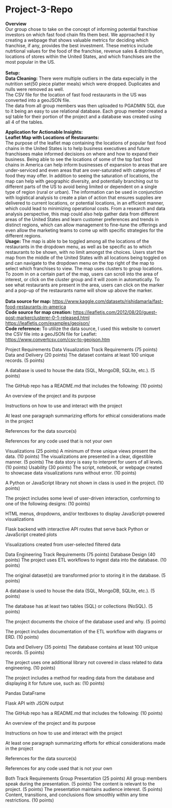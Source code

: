 # Project-3-Repo
**Overview**<br>
Our group chose to take on the concept of informing potential franchise investors on which fast food chain fits them best. We approached it by creating a webpage that shows valuable metrics for deciding which franchise, if any, provides the best investment. These metrics include nutrtional values for the food of the franchise, revenue sales & distribution, locations of stores within the United States, and which franchises are the most popular in the US. <br>
<br>
**Setup:**<br>
**Data Cleaning:**
There were multiple outliers in the data expecially in the nutrition set(50 piece platter meals) which were dropped. Duplicates and nulls were removed as well.<br>
The CSV file for the location of fast food restaurants in the US was converted into a geoJSON file. <br>
The data from all group members was then uploaded to PGADMIN SQL due to it being an easy to use relational database. Each group member created a sql table for their portion of the project and a database was created using all 4 of the tables.<br>

**Application for Actionable Insights:**<br>
**Leaflet Map with Locations of Restaurants:**<br>
The purpose of the leaflet map containing the locations of popular fast food chains in the United States is to help business executives and future franchisees make informed decisions on where and how to expand their business. Being able to see the locations of some of the top fast food chains in America can help inform businesses of expansion to areas that are under-serviced and even areas that are over-saturated with categories of food they may offer. In addition to seeing the saturation of locations, the map can help with geographic diversity, and potentially branching out to different parts of the US to avoid being limited or dependent on a single type of region (rural or urban). The information can be used in conjunction with logistical analysis to create a plan of action that ensures supplies are delivered to current locations, or potential locations, in an efficient manner, which could lead to minimizing operational costs. From a research and data analysis perspective, this map could also help gather data from different areas of the United States and learn customer preferences and trends in distinct regions, which can allow management to fine-tune the offerings and even allow the marketing teams to come up with specific strategies for the different regions.<br> 
**Usage:** The map is able to be toggled among all the locations of the restaurants in the dropdown menu, as well as be specific as to which restaurants to be shown, with no limit amongst the choices. Users start the map from the middle of the United States with all locations being toggled on and can navigate to the dropdown menu on the top right of the map to select which franchises to view. The map uses clusters to group locations. To zoom in on a certain part of the map, users can scroll into the area of interest, or click on the cluster group and it will zoom in automatically. To see what restaurants are present in the area, users can click on the marker and a pop-up of the restaurants name will show up above the marker.<br>
<br>
**Data source for map:** https://www.kaggle.com/datasets/rishidamarla/fast-food-restaurants-in-america <br>
**Code source for map creation:** https://leafletjs.com/2012/08/20/guest-post-markerclusterer-0-1-released.html <br>
https://leafletjs.com/examples/geojson/<br>
**Code reference:** To utilize the data source, I used this website to convert the CSV file into a geoJSON file for Leaflet: https://www.convertcsv.com/csv-to-geojson.htm <br>


Project Requirements
Data Visualization Track Requirements (75 points)
Data and Delivery (20 points)
The dataset contains at least 100 unique records. (5 points)

A database is used to house the data (SQL, MongoDB, SQLite, etc.). (5 points)

The GitHub repo has a README.md that includes the following: (10 points)

An overview of the project and its purpose

Instructions on how to use and interact with the project

At least one paragraph summarizing efforts for ethical considerations made in the project

References for the data source(s)

References for any code used that is not your own

Visualizations (25 points)
A minimum of three unique views present the data. (10 points)
The visualizations are presented in a clear, digestible manner. (5 points)
The data story is easy to interpret for users of all levels. (10 points)
Usability (30 points)
The script, notebook, or webpage created to showcase data visualizations runs without error. (10 points)

A Python or JavaScript library not shown in class is used in the project. (10 points)

The project includes some level of user-driven interaction, conforming to one of the following designs: (10 points)

HTML menus, dropdowns, and/or textboxes to display JavaScript-powered visualizations

Flask backend with interactive API routes that serve back Python or JavaScript created plots

Visualizations created from user-selected filtered data

Data Engineering Track Requirements (75 points)
Database Design (40 points)
The project uses ETL workflows to ingest data into the database. (10 points)

The original dataset(s) are transformed prior to storing it in the database. (5 points)

A database is used to house the data (SQL, MongoDB, SQLite, etc.). (5 points)

The database has at least two tables (SQL) or collections (NoSQL). (5 points)

The project documents the choice of the database used and why. (5 points)

The project includes documentation of the ETL workflow with diagrams or ERD. (10 points)

Data and Delivery (35 points)
The database contains at least 100 unique records. (5 points)

The project uses one additional library not covered in class related to data engineering. (10 points)

The project includes a method for reading data from the database and displaying it for future use, such as: (10 points)

Pandas DataFrame

Flask API with JSON output

The GitHub repo has a README.md that includes the following: (10 points)

An overview of the project and its purpose

Instructions on how to use and interact with the project

At least one paragraph summarizing efforts for ethical considerations made in the project

References for the data source(s)

References for any code used that is not your own

Both Track Requirements
Group Presentation (25 points)
All group members speak during the presentation. (5 points)
The content is relevant to the project. (5 points)
The presentation maintains audience interest. (5 points)
Content, transitions, and conclusions flow smoothly within any time restrictions. (10 points)

